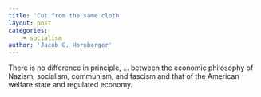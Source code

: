 ```yaml
---
title: 'Cut from the same cloth'
layout: post
categories:
    - socialism
author: 'Jacob G. Hornberger'
---
```


There is no difference in principle, … between the economic philosophy of Nazism, socialism, communism, and fascism and that of the American welfare state and regulated economy.